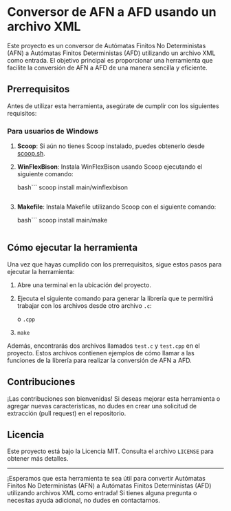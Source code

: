 Conversor de AFN a AFD usando un archivo XML
============================================

Este proyecto es un conversor de Autómatas Finitos No Deterministas (AFN) a Autómatas Finitos Deterministas (AFD) utilizando un archivo XML como entrada. El objetivo principal es proporcionar una herramienta que facilite la conversión de AFN a AFD de una manera sencilla y eficiente.

Prerrequisitos
--------------

Antes de utilizar esta herramienta, asegúrate de cumplir con los siguientes requisitos:

### Para usuarios de Windows

1.  **Scoop**: Si aún no tienes Scoop instalado, puedes obtenerlo desde [scoop.sh](https://scoop.sh/#/).

2.  **WinFlexBison**: Instala WinFlexBison usando Scoop ejecutando el siguiente comando:

    bash```
    scoop install main/winflexbison
    ```
3. **Makefile**: Instala Makefile utilizando Scoop con el siguiente comando:

    bash```
    scoop install main/make
    ```

Cómo ejecutar la herramienta
----------------------------

Una vez que hayas cumplido con los prerrequisitos, sigue estos pasos para ejecutar la herramienta:

1.  Abre una terminal en la ubicación del proyecto.

2.  Ejecuta el siguiente comando para generar la librería que te permitirá trabajar con los archivos desde otro archivo `.c`:

    o `.cpp`

3.  `make`

Además, encontrarás dos archivos llamados `test.c` y `test.cpp` en el proyecto. Estos archivos contienen ejemplos de cómo llamar a las funciones de la librería para realizar la conversión de AFN a AFD.

Contribuciones
--------------

¡Las contribuciones son bienvenidas! Si deseas mejorar esta herramienta o agregar nuevas características, no dudes en crear una solicitud de extracción (pull request) en el repositorio.

Licencia
--------

Este proyecto está bajo la Licencia MIT. Consulta el archivo `LICENSE` para obtener más detalles.

* * * * *

¡Esperamos que esta herramienta te sea útil para convertir Autómatas Finitos No Deterministas (AFN) a Autómatas Finitos Deterministas (AFD) utilizando archivos XML como entrada! Si tienes alguna pregunta o necesitas ayuda adicional, no dudes en contactarnos.